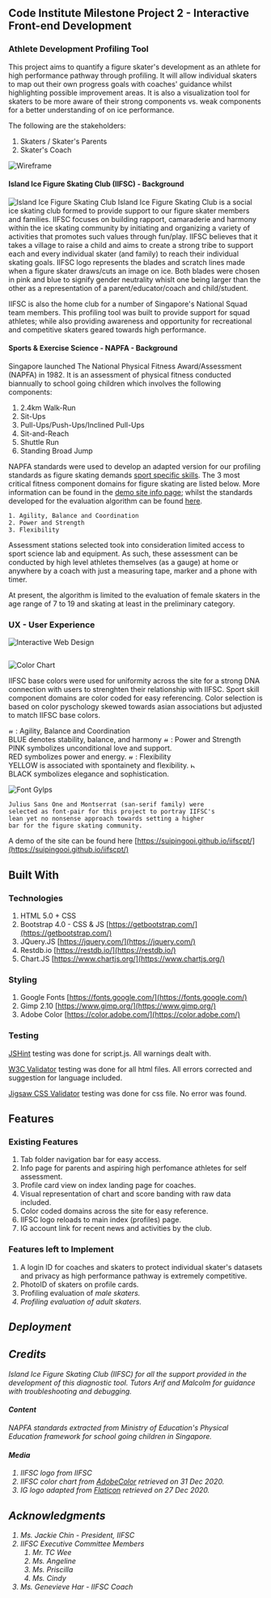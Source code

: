 ## Code Institute Milestone Project 2 - Interactive Front-end Development

### Athlete Development Profiling Tool

This project aims to quantify a figure skater's development as an athlete for high performance pathway through profiling. It will allow individual skaters to map out their own progress goals with coaches' guidance whilst highlighting possible improvement areas. It is also a visualization tool for skaters to be more aware of their strong components vs. weak components for a better understanding of on ice performance.

The following are the stakeholders:
1. Skaters / Skater's Parents
2. Skater's Coach

![Wireframe](images/wireframe.png)

#### Island Ice Figure Skating Club (IIFSC) - Background
![Island Ice Figure Skating Club](images/iifsc.webp)
Island Ice Figure Skating Club is a social ice skating club formed to provide support to our figure skater members and families. IIFSC focuses on building rapport, camaraderie and harmony within the ice skating community by initiating and organizing a variety of activities that promotes such values through fun/play. IIFSC believes that it takes a village to raise a child and aims to create a strong tribe to support each and every individual skater (and family) to reach their individual skating goals. IIFSC logo represents the blades and scratch lines made when a figure skater draws/cuts an image on ice. Both blades were chosen in pink and blue to signify gender neutrality whislt one being larger than the other as a representation of a parent/educator/coach and child/student.

IIFSC is also the home club for a number of Singapore's National Squad team members. This profiling tool was built to provide support for squad athletes; while also providing awareness and opportunity for recreational and competitive skaters geared towards high performance.

#### Sports & Exercise Science - NAPFA - Background
Singapore launched The National Physical Fitness Award/Assessment (NAPFA) in 1982. It is an assessment of physical fitness conducted biannually to school going children which involves the following components:
1. 2.4km Walk-Run
2. Sit-Ups
3. Pull-Ups/Push-Ups/Inclined Pull-Ups
4. Sit-and-Reach
5. Shuttle Run
6. Standing Broad Jump

NAPFA standards were used to develop an adapted version for our profiling standards as figure skating demands [sport specific skills](OOI_suiping_FAT_SA1.pdf). The 3 most critical fitness component domains for figure skating are listed below. More information can be found in the [demo site info page](https://suipingooi.github.io/iifscpt/info.html); whilst the standards developed for the evaluation algorithm can be found [here](scoresheet.xlsx).
```
1. Agility, Balance and Coordination
2. Power and Strength
3. Flexibility
```
Assessment stations selected took into consideration limited access to sport science lab and equipment. As such, these assessment can be conducted by high level athletes themselves (as a gauge) at home or anywhere by a coach with just a measuring tape, marker and a phone with timer.

At present, the algorithm is limited to the evaluation of female skaters in the age range of 7 to 19 and skating at least in the preliminary category.

### UX - User Experience

![Interactive Web Design](video)
```
```
![Color Chart](images/iifsc_colorchart.png)

IIFSC base colors were used for uniformity across the site for a strong DNA connection with users to strenghten their relationship with IIFSC. Sport skill component domains are color coded for easy referencing. Color selection is based on color pyschology skewed towards asian associations but adjusted to match IIFSC base colors.

<img src="images/thumbnail_colors/79f2e6.png" alt="#79F2E6" width="10px"> : Agility, Balance and Coordination
    <br>BLUE denotes stability, balance, and harmony
<img src="images/thumbnail_colors/ff55aa.png" alt="#FF55AA" width="10px"> : Power and Strength
    <br>PINK symbolizes unconditional love and support.
    <br>RED symbolizes power and energy.
<img src="images/thumbnail_colors/faeaaa.png" alt="#FAEAAA" width="10px"> : Flexibility
    <br>YELLOW is associated with spontainety and flexibility.
<img src="images/thumbnail_colors/black.png" alt="black" width="10px">
    <br>BLACK symbolizes elegance and sophistication.


![Font Gylps](images/athletedp_fontgylps.png)
```
Julius Sans One and Montserrat (san-serif family) were 
selected as font-pair for this project to portray IIFSC's 
lean yet no nonsense approach towards setting a higher 
bar for the figure skating community.
```
A demo of the site can be found here [https://suipingooi.github.io/iifscpt/](https://suipingooi.github.io/iifscpt/)

## Built With 
### Technologies
1. HTML 5.0 + CSS
2. Bootstrap 4.0 - CSS & JS [https://getbootstrap.com/](https://getbootstrap.com/)
3. JQuery.JS [https://jquery.com/](https://jquery.com/)
4. Restdb.io [https://restdb.io/](https://restdb.io/)
5. Chart.JS [https://www.chartjs.org/](https://www.chartjs.org/)

### Styling
1. Google Fonts [https://fonts.google.com/](https://fonts.google.com/)
2. Gimp 2.10 [https://www.gimp.org/](https://www.gimp.org/) 
3. Adobe Color [https://color.adobe.com/](https://color.adobe.com/)


### Testing
[JSHint](https://jshint.com/) testing was done for script.js. All warnings dealt with.

[W3C Validator](https://validator.w3.org/) testing was done for all html files. All errors corrected and suggestion for language included. 

[Jigsaw CSS Validator](https://jigsaw.w3.org/css-validator/) testing was done for css file. No error was found.

## Features
### Existing Features
1. Tab folder navigation bar for easy access.
2. Info page for parents and aspiring high perfomance athletes for self assessment.
3. Profile card view on index landing page for coaches.
4. Visual representation of chart and score banding with raw data included.
5. Color coded domains across the site for easy reference.
6. IIFSC logo reloads to main index (profiles) page.
7. IG account link for recent news and activities by the club.

### Features left to Implement
1. A login ID for coaches and skaters to protect individual skater's datasets and privacy as high performance pathway is extremely competitive.
2. PhotoID of skaters on profile cards.
3. Profiling evaluation of <em>male<em> skaters.
4. Profiling evaluation of adult skaters.

## Deployment

## Credits
Island Ice Figure Skating Club (IIFSC) for all the support provided in the development of this diagnostic tool. Tutors Arif and Malcolm for guidance with troubleshooting and debugging.

#### Content
NAPFA standards extracted from Ministry of Education's Physical Education framework for school going children in Singapore.

#### Media
1. IIFSC logo from IIFSC 
2. IIFSC color chart from [AdobeColor](https://color.adobe.com/create/image) retrieved on 31 Dec 2020.
3. IG logo adapted from [Flaticon](https://www.flaticon.com/free-icon/instagram-logo_87390) retrieved on 27 Dec 2020.

## Acknowledgments
1. Ms. Jackie Chin - President, IIFSC
2. IIFSC Executive Committee Members  
    1. Mr. TC Wee
    2. Ms. Angeline
    3. Ms. Priscilla
    4. Ms. Cindy
3. Ms. Genevieve Har - IIFSC Coach